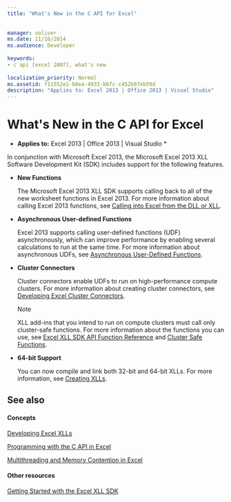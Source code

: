 ```yaml
---
title: "What's New in the C API for Excel"
 
 
manager: soliver
ms.date: 11/16/2014
ms.audience: Developer
 
keywords:
- c api [excel 2007], what's new
 
localization_priority: Normal
ms.assetid: f11552e1-b8ea-4933-b6fc-c452b07eb59d
description: "Applies to: Excel 2013 | Office 2013 | Visual Studio"
---
```


# What's New in the C API for Excel

 * **Applies to:** Excel 2013 | Office 2013 | Visual Studio * 
  
In conjunction with Microsoft Excel 2013, the Microsoft Excel 2013 XLL Software Development Kit (SDK) includes support for the following features.
  
- **New Functions**
    
    The Microsoft Excel 2013 XLL SDK supports calling back to all of the new worksheet functions in Excel 2013. For more information about calling Excel 2013 functions, see [Calling into Excel from the DLL or XLL](calling-into-excel-from-the-dll-or-xll.md).
    
- **Asynchronous User-defined Functions**
    
    Excel 2013 supports calling user-defined functions (UDF) asynchronously, which can improve performance by enabling several calculations to run at the same time. For more information about asynchronous UDFs, see [Asynchronous User-Defined Functions](asynchronous-user-defined-functions.md).
    
- **Cluster Connectors**
    
    Cluster connectors enable UDFs to run on high-performance compute clusters. For more information about creating cluster connectors, see [Developing Excel Cluster Connectors](developing-excel-cluster-connectors.md).
    
    > [!NOTE]
    > XLL add-ins that you intend to run on compute clusters must call only cluster-safe functions. For more information about the functions you can use, see [Excel XLL SDK API Function Reference](excel-xll-sdk-api-function-reference.md) and [Cluster Safe Functions](cluster-safe-functions.md). 
  
- **64-bit Support**
    
    You can now compile and link both 32-bit and 64-bit XLLs. For more information, see [Creating XLLs](creating-xlls.md).
    
## See also

#### Concepts

[Developing Excel XLLs](developing-excel-xlls.md)
  
[Programming with the C API in Excel](programming-with-the-c-api-in-excel.md)
  
[Multithreading and Memory Contention in Excel](multithreading-and-memory-contention-in-excel.md)
#### Other resources

[Getting Started with the Excel XLL SDK](getting-started-with-the-excel-xll-sdk.md)

